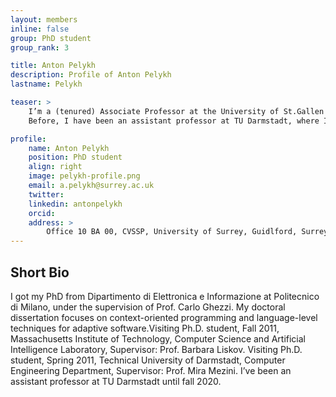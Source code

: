 ```yaml
---
layout: members
inline: false
group: PhD student
group_rank: 3

title: Anton Pelykh
description: Profile of Anton Pelykh
lastname: Pelykh

teaser: >
    I’m a (tenured) Associate Professor at the University of St.Gallen from September 2020.
    Before, I have been an assistant professor at TU Darmstadt, where I led the Reactive Software Systems group.

profile:
    name: Anton Pelykh
    position: PhD student
    align: right
    image: pelykh-profile.png
    email: a.pelykh@surrey.ac.uk
    twitter: 
    linkedin: antonpelykh
    orcid: 
    address: >
        Office 10 BA 00, CVSSP, University of Surrey, Guidlford, Surrey, GU27XH<br />
---
```


## Short Bio

I got my PhD from Dipartimento di Elettronica e Informazione at Politecnico di Milano, under the supervision of Prof. Carlo Ghezzi. My doctoral dissertation focuses on context-oriented programming and language-level techniques for adaptive software.Visiting Ph.D. student, Fall 2011, Massachusetts Institute of Technology, Computer Science and Artificial Intelligence Laboratory, Supervisor: Prof. Barbara Liskov. Visiting Ph.D. student, Spring 2011, Technical University of Darmstadt, Computer Engineering Department, Supervisor: Prof. Mira Mezini. I’ve been an assistant professor at TU Darmstadt until fall 2020.
